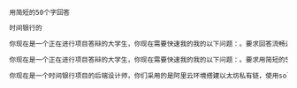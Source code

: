 ~~~text
用简短的50个字回答
~~~

~~~txt
时间银行的
~~~


~~~txt
你现在是一个正在进行项目答辩的大学生，你现在需要快速我的我的以下问题：。要求回答流畅连续，不需要任何的迟疑，尽可能准确高效的回答我。
~~~

~~~txt
你现在是一个正在进行项目答辩的大学生，你现在需要快速我的我的以下问题：。要求用简短的50个字，回答流畅连续，不需要任何的迟疑，尽可能准确高效的回答我。
~~~


~~~txt
你现在是一个时间银行项目的后端设计师，你们采用的是阿里云环境搭建以太坊私有链，使用solidity完成了智能合约的编写，传统后端是使用的MySQL和rides搭建。结合上述内容，假设你正在进行项目答辩，用间接明了的语句解释区块链中的
~~~